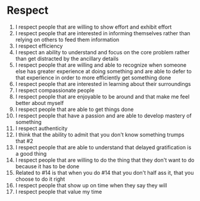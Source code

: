 # Respect
1. I respect people that are willing to show effort and exhibit effort
2. I respect people that are interested in informing themselves rather than relying on others to feed them information 
3. I respect efficiency
4. I respect an ability to understand and focus on the core problem rather than get distracted by the ancillary details
5. I respect people that are willing and able to recognize when someone else has greater experience at doing something and are able to defer to that experience in order to more efficiently get something done
6. I respect people that are interested in learning about their surroundings 
7. I respect compassionate people
8. I respect people that are enjoyable to be around and that make me feel better about myself
9. I respect people that are able to get things done
10. I respect people that have a passion and are able to develop mastery of something
11. I respect authenticity 
12. I think that the ability to admit that you don't know something trumps that #2
13. I respect people that are able to understand that delayed gratification is a good thing
14. I respect people that are willing to do the thing that they don't want to do because it has to be done
15. Related to #14 is that when you do #14 that you don't half ass it, that you choose to do it right
16. I respect people that show up on time when they say they will
17. I respect people that value my time

